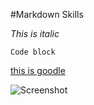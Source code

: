 #Markdown Skills

*This is italic*

```Code block```

[this is goodle](http://google.com)

![Screenshot](/SSgps1.png)